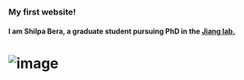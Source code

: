 ### My first website! 
#### I am Shilpa Bera, a graduate student pursuing PhD in the [Jiang lab.](https://jianglab.science.psu.edu/)
# ![image](https://github.com/user-attachments/assets/a3bbc148-80ce-4a50-9a9b-e886a4f44078)

